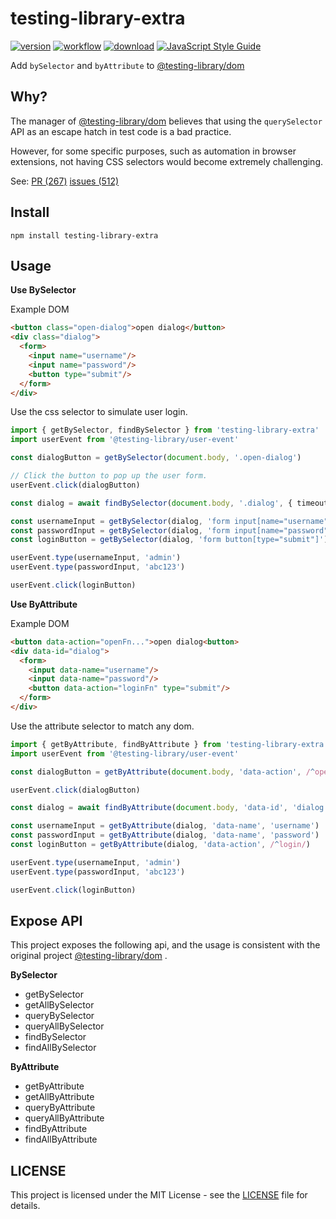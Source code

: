 # testing-library-extra

[![version](https://img.shields.io/github/v/release/molvqingtai/testing-library-extra)](https://www.npmjs.com/package/testing-library-extra) [![workflow](https://github.com/molvqingtai/testing-library-extra/actions/workflows/ci.yml/badge.svg)](https://github.com/molvqingtai/testing-library-extra/actions) [![download](https://img.shields.io/npm/dt/testing-library-extra)](https://www.npmjs.com/package/testing-library-extra) [![JavaScript Style Guide](https://img.shields.io/badge/code_style-standard-brightgreen.svg)](https://standardjs.com)

Add `bySelector` and `byAttribute` to [@testing-library/dom](https://github.com/testing-library/dom-testing-library)



## Why?

The manager of [@testing-library/dom](https://github.com/testing-library/dom-testing-library) believes that using the `querySelector` API as an escape hatch in test code is a bad practice.

However, for some specific purposes, such as automation in browser extensions, not having CSS selectors would become extremely challenging.

See: [PR (267)](https://github.com/testing-library/dom-testing-library/pull/267)  [issues (512)](https://github.com/testing-library/dom-testing-library/issues/512)



## Install

```shell
npm install testing-library-extra
```



## Usage

**Use BySelector**

Example DOM

```html
<button class="open-dialog">open dialog</button>
<div class="dialog">
  <form>
    <input name="username"/>
    <input name="password"/>
    <button type="submit"/>
  </form>
</div>
```

Use the css selector to simulate user login.

```typescript
import { getBySelector, findBySelector } from 'testing-library-extra'
import userEvent from '@testing-library/user-event'

const dialogButton = getBySelector(document.body, '.open-dialog')

// Click the button to pop up the user form.
userEvent.click(dialogButton)

const dialog = await findBySelector(document.body, '.dialog', { timeout: 1000 })

const usernameInput = getBySelector(dialog, 'form input[name="username"]')
const passwordInput = getBySelector(dialog, 'form input[name="password"]')
const loginButton = getBySelector(dialog, 'form button[type="submit"]')

userEvent.type(usernameInput, 'admin')
userEvent.type(passwordInput, 'abc123')

userEvent.click(loginButton)
```



**Use ByAttribute**

Example DOM

```html
<button data-action="openFn...">open dialog<button>
<div data-id="dialog">
  <form>
    <input data-name="username"/>
    <input data-name="password"/>
    <button data-action="loginFn" type="submit"/>
  </form>
</div>
```
Use the attribute selector to match any dom.
```typescript
import { getByAttribute, findByAttribute } from 'testing-library-extra'
import userEvent from '@testing-library/user-event'

const dialogButton = getByAttribute(document.body, 'data-action', /^open/)

userEvent.click(dialogButton)

const dialog = await findByAttribute(document.body, 'data-id', 'dialog', undefined, { timeout: 1000 })

const usernameInput = getByAttribute(dialog, 'data-name', 'username')
const passwordInput = getByAttribute(dialog, 'data-name', 'password')
const loginButton = getByAttribute(dialog, 'data-action', /^login/)

userEvent.type(usernameInput, 'admin')
userEvent.type(passwordInput, 'abc123')

userEvent.click(loginButton)
```



## Expose API

This project exposes the following api, and the usage is consistent with the original project [@testing-library/dom](https://github.com/testing-library/dom-testing-library) .

**BySelector**

* getBySelector
* getAllBySelector
* queryBySelector
* queryAllBySelector
* findBySelector
* findAllBySelector

**ByAttribute**

* getByAttribute
* getAllByAttribute
* queryByAttribute
* queryAllByAttribute
* findByAttribute
* findAllByAttribute



## LICENSE

This project is licensed under the MIT License - see the [LICENSE](https://github.com/molvqingtai/testing-library-extra/blob/master/LICENSE) file for details.
